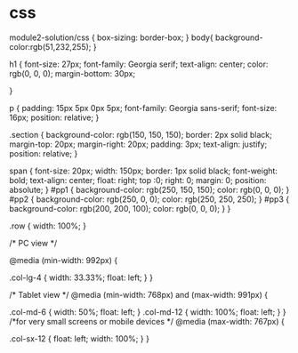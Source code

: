 # css
module2-solution/css
{
  box-sizing: border-box;
}
body{
background-color:rgb(51,232,255);
}


h1 {
	font-size: 27px;
	font-family: Georgia serif;
	text-align: center;
	color: rgb(0, 0, 0);
	margin-bottom: 30px;
        
}

p {
	padding: 15px 5px 0px 5px;
	font-family: Georgia sans-serif;
	font-size: 16px;
	position: relative;
}

.section { 
	background-color: rgb(150, 150, 150);
   	border: 2px solid black;
   	margin-top: 20px; 
   	margin-right: 20px; 
   	padding: 3px;
   	text-align: justify;
   	position: relative;
 }

span {
	font-size: 20px;
	width: 150px;
	border: 1px solid black;
	font-weight: bold;
	text-align: center;
float: right; top :0; right: 0; margin: 0;
	position: absolute;
}
#pp1 {
	background-color: rgb(250, 150, 150);
	color: rgb(0, 0, 0);
}
#pp2 {
	background-color: rgb(250, 0, 0);
	color: rgb(250, 250, 250);
}
#pp3 {
	background-color: rgb(200, 200, 100);
	color: rgb(0, 0, 0);
}
}

.row {
	width: 100%;
}

/*  PC view */

@media (min-width: 992px) {
 
  .col-lg-4 {
    width: 33.33%;
    float: left;
	}
}

/* Tablet view */
@media (min-width: 768px) and (max-width: 991px) {
 
  .col-md-6 {
    width: 50%;
    float: left;
  }
  .col-md-12 {
    width: 100%;
    float: left;
  }
}
/*for very small screens or mobile devices */
@media (max-width: 767px)  {
  
  .col-sx-12 {
  	float: left;
    width: 100%;
  }
}

